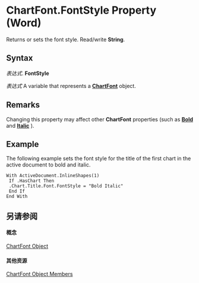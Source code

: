 
# ChartFont.FontStyle Property (Word)

Returns or sets the font style. Read/write  **String**.


## Syntax

 _表达式_. **FontStyle**

 _表达式_ A variable that represents a **[ChartFont](2ca7fb97-fa22-dec1-6978-8ebb6d8aad7c.md)** object.


## Remarks

Changing this property may affect other  **ChartFont** properties (such as **[Bold](e203868f-5234-354e-6488-159351041083.md)** and **[Italic](8e25a2dd-2ac1-83ec-c505-fdc23b0de7d9.md)** ).


## Example

The following example sets the font style for the title of the first chart in the active document to bold and italic.


```
With ActiveDocument.InlineShapes(1) 
 If .HasChart Then 
 .Chart.Title.Font.FontStyle = "Bold Italic" 
 End If 
End With
```


## 另请参阅


#### 概念


[ChartFont Object](2ca7fb97-fa22-dec1-6978-8ebb6d8aad7c.md)
#### 其他资源


[ChartFont Object Members](http://msdn.microsoft.com/library/10401f1b-2444-deb5-9877-ab0fb6a690dd%28Office.15%29.aspx)